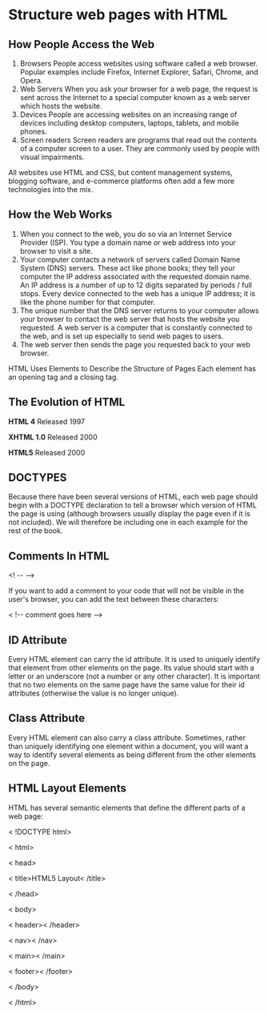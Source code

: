 # Structure web pages with HTML
## How People Access the Web

1. Browsers
People access websites using 
software called a web browser. 
Popular examples include 
Firefox, Internet Explorer, Safari, 
Chrome, and Opera.
2. Web Servers
When you ask your browser for 
a web page, the request is sent 
across the Internet to a special 
computer known as a web 
server which hosts the website.
3. Devices
People are accessing websites 
on an increasing range of devices 
including desktop computers, 
laptops, tablets, and mobile 
phones.
4. Screen readers
Screen readers are programs 
that read out the contents of a 
computer screen to a user. They 
are commonly used by people 
with visual impairments.

All websites use HTML and CSS, but content 
management systems, blogging software, and 
e-commerce platforms often add a few more 
technologies into the mix.

## How the Web Works
1. When you connect to the web, 
you do so via an Internet Service 
Provider (ISP). You type a 
domain name or web address 
into your browser to visit a site.
2. Your computer contacts a 
network of servers called 
Domain Name System (DNS) 
servers. These act like phone 
books; they tell your computer 
the IP address associated with 
the requested domain name. 
An IP address is a number 
of up to 12 digits separated 
by periods / full stops. Every 
device connected to the web 
has a unique IP address; it is 
like the phone number for that 
computer.
3. The unique number that the 
DNS server returns to your 
computer allows your browser 
to contact the web server 
that hosts the website you 
requested. A web server is a 
computer that is constantly 
connected to the web, and is set 
up especially to send web pages 
to users.
4. The web server then sends the 
page you requested back to your 
web browser.

HTML Uses Elements
to Describe the 
Structure of Pages
Each 
element has an opening tag and a closing tag.

## The Evolution of HTML
__HTML 4__
Released 1997

__XHTML 1.0__
Released 2000

__HTML5__
Released 2000

## DOCTYPES
Because there have been
several versions of HTML, each
web page should begin with a
DOCTYPE declaration to tell a
browser which version of HTML
the page is using (although
browsers usually display the
page even if it is not included).
We will therefore be including
one in each example for the rest
of the book.
## Comments In HTML
<! --  -->

If you want to add a comment
to your code that will not be
visible in the user's browser, you
can add the text between these
characters:

< !-- comment goes here -->
## ID Attribute
Every HTML element can carry
the id attribute. It is used to
uniquely identify that element
from other elements on the
page. Its value should start with
a letter or an underscore (not a
number or any other character).
It is important that no two
elements on the same page
have the same value for their id
attributes (otherwise the value is
no longer unique).
## Class Attribute
Every HTML element can
also carry a class attribute.
Sometimes, rather than uniquely
identifying one element within
a document, you will want a
way to identify several elements
as being different from the
other elements on the page.

## HTML Layout Elements
HTML has several semantic elements that define the different parts of a web page:

< !DOCTYPE html>

< html>

< head>

< title>HTML5 Layout< /title>


< /head>

< body>

< header>< /header>

< nav>< /nav>

< main>< /main>

< footer>< /footer>

< /body>

< /html>


